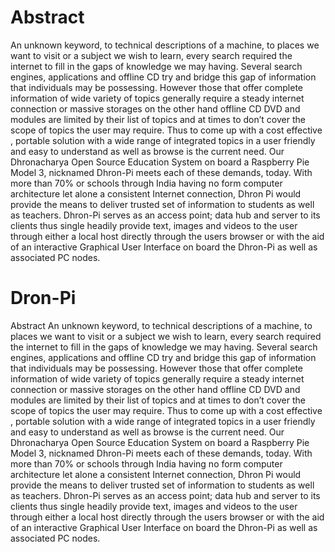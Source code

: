 # Abstract


An unknown keyword, to technical descriptions of a machine, to places we want to visit or a subject we wish to learn, every search required the internet to fill in the gaps of knowledge we may having. Several search engines, applications and offline CD try and bridge this gap of information that individuals may be possessing. However those that offer complete information of wide variety of topics generally require a steady internet connection or massive storages on the other hand offline CD DVD and modules are limited by their list of topics and at times to don’t cover the scope of topics the user may require. 
Thus to come up with a cost effective , portable solution with a wide range of integrated topics in a user friendly and easy to understand as well as browse is the current need. Our Dhronacharya Open Source Education System on board a Raspberry Pie Model 3, nicknamed Dhron-Pi meets each of these demands, today.
 With more than 70% or schools through India having no form computer architecture let alone a consistent Internet connection, Dhron Pi would provide the means to deliver trusted set of information to students as well as teachers. 
Dhron-Pi serves as an access point; data hub and server to its clients thus single headily provide text, images and videos to the user through either a local host directly through the users browser or with the aid of an interactive Graphical User Interface on board the Dhron-Pi as well as associated PC nodes. 

# Dron-Pi
Abstract
An unknown keyword, to technical descriptions of a machine, to places we want to visit or a subject we wish to learn, every search required the internet to fill in the gaps of knowledge we may having. Several search engines, applications and offline CD try and bridge this gap of information that individuals may be possessing. However those that offer complete information of wide variety of topics generally require a steady internet connection or massive storages on the other hand offline CD DVD and modules are limited by their list of topics and at times to don’t cover the scope of topics the user may require. 
Thus to come up with a cost effective , portable solution with a wide range of integrated topics in a user friendly and easy to understand as well as browse is the current need. Our Dhronacharya Open Source Education System on board a Raspberry Pie Model 3, nicknamed Dhron-Pi meets each of these demands, today.
 With more than 70% or schools through India having no form computer architecture let alone a consistent Internet connection, Dhron Pi would provide the means to deliver trusted set of information to students as well as teachers. 
Dhron-Pi serves as an access point; data hub and server to its clients thus single headily provide text, images and videos to the user through either a local host directly through the users browser or with the aid of an interactive Graphical User Interface on board the Dhron-Pi as well as associated PC nodes. 



